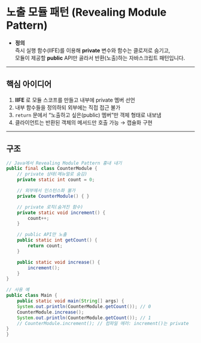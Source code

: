 # 노출 모듈 패턴 (Revealing Module Pattern)

- **정의**  
  즉시 실행 함수(IIFE)를 이용해 **private** 변수와 함수는 클로저로 숨기고,  
  모듈이 제공할 **public** API만 골라서 반환(노출)하는 자바스크립트 패턴입니다.

---

## 핵심 아이디어
1. **IIFE** 로 모듈 스코프를 만들고 내부에 private 멤버 선언
2. 내부 함수들을 정의하되 외부에는 직접 접근 불가
3. `return` 문에서 “노출하고 싶은(public) 멤버”만 객체 형태로 내보냄
4. 클라이언트는 반환된 객체의 메서드만 호출 가능 → 캡슐화 구현

---

## 구조

```java
// Java에서 Revealing Module Pattern 흉내 내기
public final class CounterModule {
    // private 상태(메뉴얼로 숨김)
    private static int count = 0;

    // 외부에서 인스턴스화 불가
    private CounterModule() { }

    // private 로직(숨겨진 함수)
    private static void increment() {
        count++;
    }

    // public API만 노출
    public static int getCount() {
        return count;
    }

    public static void increase() {
        increment();
    }
}

// 사용 예
public class Main {
    public static void main(String[] args) {
    System.out.println(CounterModule.getCount()); // 0
    CounterModule.increase();
    System.out.println(CounterModule.getCount()); // 1
    // CounterModule.increment(); // 컴파일 에러: increment()는 private
}
}
```